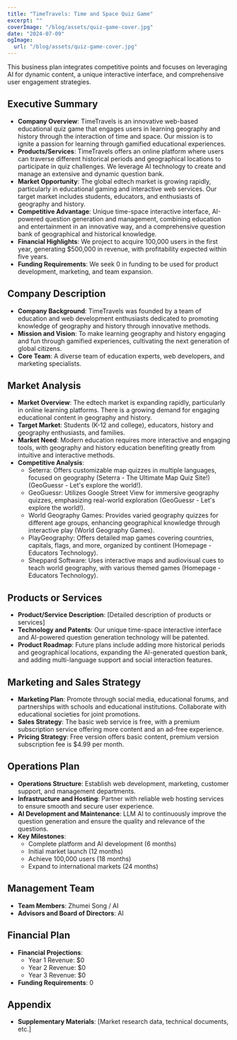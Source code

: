 ```yaml
---
title: "TimeTravels: Time and Space Quiz Game"
excerpt: ""
coverImage: "/blog/assets/quiz-game-cover.jpg"
date: "2024-07-09"
ogImage:
  url: "/blog/assets/quiz-game-cover.jpg"
---
```


This business plan integrates competitive points and focuses on leveraging AI for dynamic content, a unique interactive interface, and comprehensive user engagement strategies.

## Executive Summary
- **Company Overview**: TimeTravels is an innovative web-based educational quiz game that engages users in learning geography and history through the interaction of time and space. Our mission is to ignite a passion for learning through gamified educational experiences.
- **Products/Services**: TimeTravels offers an online platform where users can traverse different historical periods and geographical locations to participate in quiz challenges. We leverage AI technology to create and manage an extensive and dynamic question bank.
- **Market Opportunity**: The global edtech market is growing rapidly, particularly in educational gaming and interactive web services. Our target market includes students, educators, and enthusiasts of geography and history.
- **Competitive Advantage**:  Unique time-space interactive interface, AI-powered question generation and management, combining education and entertainment in an innovative way, and a comprehensive question bank of geographical and historical knowledge.
- **Financial Highlights**: We project to acquire 100,000 users in the first year, generating $500,000 in revenue, with profitability expected within five years.
- **Funding Requirements**: We seek 0 in funding to be used for product development, marketing, and team expansion.


## Company Description
- **Company Background**: TimeTravels was founded by a team of education and web development enthusiasts dedicated to promoting knowledge of geography and history through innovative methods.
- **Mission and Vision**: To make learning geography and history engaging and fun through gamified experiences, cultivating the next generation of global citizens.
- **Core Team**: A diverse team of education experts, web developers, and marketing specialists.

## Market Analysis
- **Market Overview**: The edtech market is expanding rapidly, particularly in online learning platforms. There is a growing demand for engaging educational content in geography and history.
- **Target Market**: Students (K-12 and college), educators, history and geography enthusiasts, and families.
- **Market Need**: Modern education requires more interactive and engaging tools, with geography and history education benefiting greatly from intuitive and interactive methods.
- **Competitive Analysis**: 
  - Seterra: Offers customizable map quizzes in multiple languages, focused on geography​ (Seterra - The Ultimate Map Quiz Site!)​​ (GeoGuessr - Let's explore the world!)​.
  - GeoGuessr: Utilizes Google Street View for immersive geography quizzes, emphasizing real-world exploration​ (GeoGuessr - Let's explore the world!)​.
  - World Geography Games: Provides varied geography quizzes for different age groups, enhancing geographical knowledge through interactive play​ (World Geography Games)​.
  - PlayGeography: Offers detailed map games covering countries, capitals, flags, and more, organized by continent​ (Homepage - Educators Technology)​.
  - Sheppard Software: Uses interactive maps and audiovisual cues to teach world geography, with various themed games​ (Homepage - Educators Technology)​.

## Products or Services
- **Product/Service Description**: [Detailed description of products or services]
- **Technology and Patents**:  Our unique time-space interactive interface and AI-powered question generation technology will be patented.
- **Product Roadmap**: Future plans include adding more historical periods and geographical locations, expanding the AI-generated question bank, and adding multi-language support and social interaction features.

## Marketing and Sales Strategy
- **Marketing Plan**: Promote through social media, educational forums, and partnerships with schools and educational institutions. Collaborate with educational societies for joint promotions.
- **Sales Strategy**: The basic web service is free, with a premium subscription service offering more content and an ad-free experience.
- **Pricing Strategy**: Free version offers basic content, premium version subscription fee is $4.99 per month.

## Operations Plan
- **Operations Structure**: Establish web development, marketing, customer support, and management departments.
- **Infrastructure and Hosting**: Partner with reliable web hosting services to ensure smooth and secure user experience.
- **AI Development and Maintenance**: LLM AI to continuously improve the question generation and ensure the quality and relevance of the questions.
- **Key Milestones**:
  - Complete platform and AI development (6 months)
  - Initial market launch (12 months)
  - Achieve 100,000 users (18 months)
  - Expand to international markets (24 months)

## Management Team
- **Team Members**: Zhumei Song / AI
- **Advisors and Board of Directors**: AI

## Financial Plan
- **Financial Projections**: 
    - Year 1 Revenue: $0
    - Year 2 Revenue: $0
    - Year 3 Revenue: $0
- **Funding Requirements**: 0
<!-- - **Exit Strategy**: [Explanation of investor exit plan] -->

## Appendix
- **Supplementary Materials**: [Market research data, technical documents, etc.]


